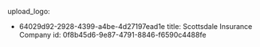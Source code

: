 upload_logo:
  - 64029d92-2928-4399-a4be-4d27197ead1e
title: Scottsdale Insurance Company
id: 0f8b45d6-9e87-4791-8846-f6590c4488fe
